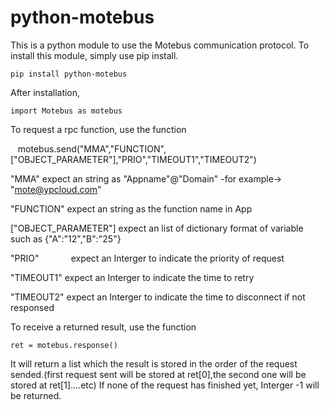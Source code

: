 # python-motebus

This is a python module to use the Motebus communication protocol.
To install this module, simply use pip install.

    pip install python-motebus

After installation, 

    import Motebus as motebus
  
To request a rpc function, use the function 
  
    motebus.send("MMA","FUNCTION",["OBJECT_PARAMETER"],"PRIO","TIMEOUT1","TIMEOUT2")  
 
"MMA"                 expect an string as "Appname"@"Domain" -for example-> "mote@ypcloud.com"

"FUNCTION"            expect an string as the function name in App

["OBJECT_PARAMETER"]  expect an list of dictionary format of variable such as {"A":"12","B":"25"}

"PRIO"                expect an Interger to indicate the priority of request

"TIMEOUT1"            expect an Interger to indicate the time to retry

"TIMEOUT2"            expect an Interger to indicate the time to disconnect if not responsed

To receive a returned result, use the function
  
    ret = motebus.response()

It will return a list which the result is stored in the order of the request sended.(first request sent will be stored at ret[0],the second one will be stored at ret[1]....etc)
If none of the request has finished yet, Interger -1 will be returned.





